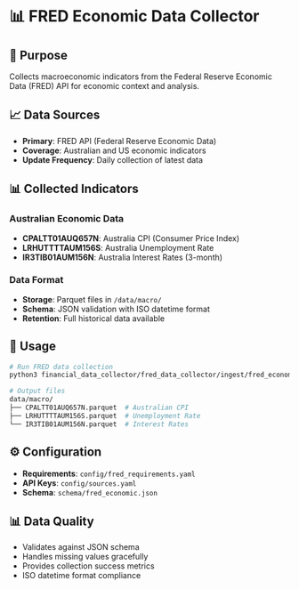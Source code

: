 # 📊 FRED Economic Data Collector

## 🎯 Purpose
Collects macroeconomic indicators from the Federal Reserve Economic Data (FRED) API for economic context and analysis.

## 📈 Data Sources
- **Primary**: FRED API (Federal Reserve Economic Data)
- **Coverage**: Australian and US economic indicators
- **Update Frequency**: Daily collection of latest data

## 📊 Collected Indicators

### Australian Economic Data
- **CPALTT01AUQ657N**: Australia CPI (Consumer Price Index)
- **LRHUTTTTAUM156S**: Australia Unemployment Rate  
- **IR3TIB01AUM156N**: Australia Interest Rates (3-month)

### Data Format
- **Storage**: Parquet files in `/data/macro/`
- **Schema**: JSON validation with ISO datetime format
- **Retention**: Full historical data available

## 🚀 Usage

```bash
# Run FRED data collection
python3 financial_data_collector/fred_data_collector/ingest/fred_economic_data.py

# Output files
data/macro/
├── CPALTT01AUQ657N.parquet  # Australian CPI
├── LRHUTTTTAUM156S.parquet  # Unemployment Rate
└── IR3TIB01AUM156N.parquet  # Interest Rates
```

## ⚙️ Configuration
- **Requirements**: `config/fred_requirements.yaml`
- **API Keys**: `config/sources.yaml`
- **Schema**: `schema/fred_economic.json`

## 📊 Data Quality
- Validates against JSON schema
- Handles missing values gracefully
- Provides collection success metrics
- ISO datetime format compliance 